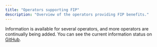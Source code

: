 ```yaml
---
title: "Operators supporting FIP"
description: "Overview of the operators providing FIP benefits."
---
```


Information is available for several operators, and more operators are continually being added. You can see the current information status on [GitHub](https://github.com/orgs/fipguide/projects/3).
